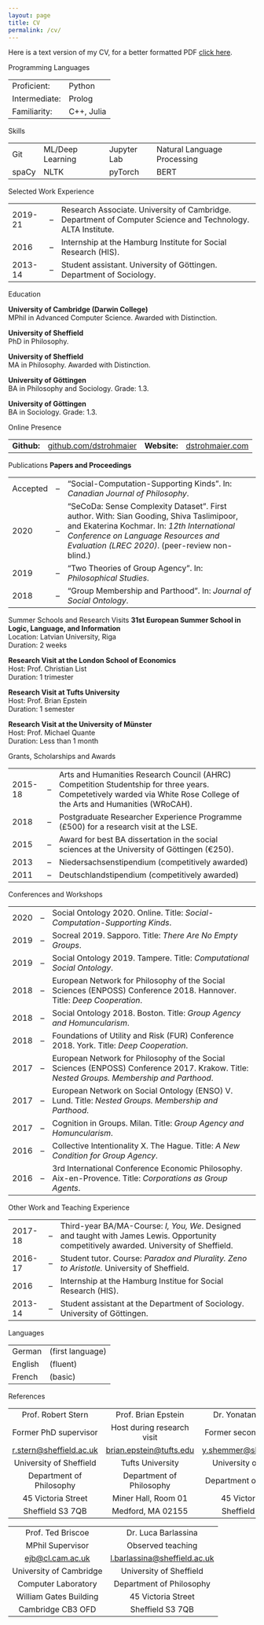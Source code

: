 ```yaml
---
layout: page
title: CV
permalink: /cv/
---
```



Here is a text version of my CV, for a better formatted PDF [click here](/assets/pdf/cv_strohmaier.pdf).


<p><span>Programming Languages</span></p>
<table>
<tbody>
<tr class="odd">
<td style="text-align: left;">Proficient:</td>
<td style="text-align: left;">Python</td>
</tr>
<tr class="even">
<td style="text-align: left;">Intermediate:</td>
<td style="text-align: left;">Prolog</td>
</tr>
<tr class="odd">
<td style="text-align: left;">Familiarity:</td>
<td style="text-align: left;">C++, Julia</td>
</tr>
</tbody>
</table>
<p><span>Skills</span></p>
<table>
<tbody>
<tr class="odd">
<td style="text-align: left;">Git</td>
<td style="text-align: left;">ML/Deep Learning</td>
<td style="text-align: left;">Jupyter Lab</td>
<td style="text-align: left;">Natural Language Processing</td>
<td style="text-align: left;"></td>
</tr>
<tr class="even">
<td style="text-align: left;">spaCy</td>
<td style="text-align: left;">NLTK</td>
<td style="text-align: left;">pyTorch</td>
<td style="text-align: left;">BERT</td>
<td style="text-align: left;"></td>
</tr>
</tbody>
</table>
<p><span>Selected Work Experience</span></p>
<table>
<tbody>
<tr class="odd">
<td style="text-align: left;">2019-21</td>
<td style="text-align: center;">–</td>
<td style="text-align: left;">Research Associate. University of Cambridge. Department of Computer Science and Technology. ALTA Institute.</td>
</tr>
<tr class="even">
<td style="text-align: left;">2016</td>
<td style="text-align: center;">–</td>
<td style="text-align: left;">Internship at the Hamburg Institute for Social Research (HIS).</td>
</tr>
<tr class="odd">
<td style="text-align: left;">2013-14</td>
<td style="text-align: center;">–</td>
<td style="text-align: left;">Student assistant. University of Göttingen. Department of Sociology.</td>
</tr>
</tbody>
</table>
<p><span>Education</span></p>
<p><span><strong>University of Cambridge (Darwin College)</strong></span><br />
MPhil in Advanced Computer Science. Awarded with Distinction.</p>
<p><span><strong>University of Sheffield</strong></span><br />
PhD in Philosophy.</p>
<p><span><strong>University of Sheffield</strong></span><br />
MA in Philosophy. Awarded with Distinction.</p>
<p><span><strong>University of Göttingen</strong></span><br />
BA in Philosophy and Sociology. Grade: 1.3.</p>
<p><span><strong>University of Göttingen</strong></span><br />
BA in Sociology. Grade: 1.3.</p>
<p><span>Online Presence</span></p>
<table>
<tbody>
<tr class="odd">
<td style="text-align: left;"><strong>Github:</strong></td>
<td style="text-align: left;"><a href="https://github.com/dstrohmaier">github.com/dstrohmaier</a></td>
<td style="text-align: left;"><strong>Website:</strong></td>
<td style="text-align: left;"><a href="https://dstrohmaier.com">dstrohmaier.com</a></td>
</tr>
</tbody>
</table>
<p><span>Publications</span> <span><strong>Papers and Proceedings</strong></span><br />
</p>
<table>
<tbody>
<tr class="odd">
<td style="text-align: left;">Accepted</td>
<td style="text-align: center;">–</td>
<td style="text-align: left;">“Social-Computation-Supporting Kinds”. In: <em>Canadian Journal of Philosophy</em>.</td>
</tr>
<tr class="even">
<td style="text-align: left;">2020</td>
<td style="text-align: center;">–</td>
<td style="text-align: left;">“SeCoDa: Sense Complexity Dataset”. First author. With: Sian Gooding, Shiva Taslimipoor, and Ekaterina Kochmar. In: <em>12th International Conference on Language Resources and Evaluation (LREC 2020)</em>. (peer-review non-blind.)</td>
</tr>
<tr class="odd">
<td style="text-align: left;">2019</td>
<td style="text-align: center;">–</td>
<td style="text-align: left;">“Two Theories of Group Agency”. In: <em>Philosophical Studies</em>.</td>
</tr>
<tr class="even">
<td style="text-align: left;">2018</td>
<td style="text-align: center;">–</td>
<td style="text-align: left;">“Group Membership and Parthood”. In: <em>Journal of Social Ontology</em>.</td>
</tr>
</tbody>
</table>
<p><span>Summer Schools and Research Visits</span> <span><strong>31st European Summer School in Logic, Language, and Information</strong></span><br />
Location: Latvian University, Riga<br />
Duration: 2 weeks</p>
<p><span><strong>Research Visit at the London School of Economics</strong></span><br />
Host: Prof. Christian List<br />
Duration: 1 trimester</p>
<p><span><strong>Research Visit at Tufts University</strong></span><br />
Host: Prof. Brian Epstein<br />
Duration: 1 semester</p>
<p><span><strong>Research Visit at the University of Münster</strong></span><br />
Host: Prof. Michael Quante<br />
Duration: Less than 1 month</p>
<p><span>Grants, Scholarships and Awards</span></p>
<table>
<tbody>
<tr class="odd">
<td style="text-align: left;">2015-18</td>
<td style="text-align: center;">–</td>
<td style="text-align: left;">Arts and Humanities Research Council (AHRC) Competition Studentship for three years. Competetively warded via White Rose College of the Arts and Humanities (WRoCAH).</td>
</tr>
<tr class="even">
<td style="text-align: left;">2018</td>
<td style="text-align: center;">–</td>
<td style="text-align: left;">Postgraduate Researcher Experience Programme (£500) for a research visit at the LSE.</td>
</tr>
<tr class="odd">
<td style="text-align: left;">2015</td>
<td style="text-align: center;">–</td>
<td style="text-align: left;">Award for best BA dissertation in the social sciences at the University of Göttingen (€<span>250</span>).</td>
</tr>
<tr class="even">
<td style="text-align: left;">2013</td>
<td style="text-align: center;">–</td>
<td style="text-align: left;">Niedersachsenstipendium (competitively awarded)</td>
</tr>
<tr class="odd">
<td style="text-align: left;">2011</td>
<td style="text-align: center;">–</td>
<td style="text-align: left;">Deutschlandstipendium (competitively awarded)</td>
</tr>
</tbody>
</table>
<p><span>Conferences and Workshops</span></p>
<table>
<tbody>
<tr class="odd">
<td style="text-align: left;">2020</td>
<td style="text-align: center;">–</td>
<td style="text-align: left;">Social Ontology 2020. Online. Title: <em>Social-Computation-Supporting Kinds</em>.</td>
</tr>
<tr class="even">
<td style="text-align: left;">2019</td>
<td style="text-align: center;">–</td>
<td style="text-align: left;">Socreal 2019. Sapporo. Title: <em>There Are No Empty Groups</em>.</td>
</tr>
<tr class="odd">
<td style="text-align: left;">2019</td>
<td style="text-align: center;">–</td>
<td style="text-align: left;">Social Ontology 2019. Tampere. Title: <em>Computational Social Ontology</em>.</td>
</tr>
<tr class="even">
<td style="text-align: left;">2018</td>
<td style="text-align: center;">–</td>
<td style="text-align: left;">European Network for Philosophy of the Social Sciences (ENPOSS) Conference 2018. Hannover. Title: <em>Deep Cooperation</em>.</td>
</tr>
<tr class="odd">
<td style="text-align: left;">2018</td>
<td style="text-align: center;">–</td>
<td style="text-align: left;">Social Ontology 2018. Boston. Title: <em>Group Agency and Homuncularism</em>.</td>
</tr>
<tr class="even">
<td style="text-align: left;">2018</td>
<td style="text-align: center;">–</td>
<td style="text-align: left;">Foundations of Utility and Risk (FUR) Conference 2018. York. Title: <em>Deep Cooperation</em>.</td>
</tr>
<tr class="odd">
<td style="text-align: left;">2017</td>
<td style="text-align: center;">–</td>
<td style="text-align: left;">European Network for Philosophy of the Social Sciences (ENPOSS) Conference 2017. Krakow. Title: <em>Nested Groups. Membership and Parthood</em>.</td>
</tr>
<tr class="even">
<td style="text-align: left;">2017</td>
<td style="text-align: center;">–</td>
<td style="text-align: left;">European Network on Social Ontology (ENSO) V. Lund. Title: <em>Nested Groups. Membership and Parthood</em>.</td>
</tr>
<tr class="odd">
<td style="text-align: left;">2017</td>
<td style="text-align: center;">–</td>
<td style="text-align: left;">Cognition in Groups. Milan. Title: <em>Group Agency and Homuncularism</em>.</td>
</tr>
<tr class="even">
<td style="text-align: left;">2016</td>
<td style="text-align: center;">–</td>
<td style="text-align: left;">Collective Intentionality X. The Hague. Title: <em>A New Condition for Group Agency</em>.</td>
</tr>
<tr class="odd">
<td style="text-align: left;">2016</td>
<td style="text-align: center;">–</td>
<td style="text-align: left;">3rd International Conference Economic Philosophy. Aix-en-Provence. Title: <em>Corporations as Group Agents</em>.</td>
</tr>
</tbody>
</table>
<p><span>Other Work and Teaching Experience</span></p>
<table>
<tbody>
<tr class="odd">
<td style="text-align: left;">2017-18</td>
<td style="text-align: center;">–</td>
<td style="text-align: left;">Third-year BA/MA-Course: <em>I, You, We</em>. Designed and taught with James Lewis. Opportunity competitively awarded. University of Sheffield.</td>
</tr>
<tr class="even">
<td style="text-align: left;">2016-17</td>
<td style="text-align: center;">–</td>
<td style="text-align: left;">Student tutor. Course: <em>Paradox and Plurality. Zeno to Aristotle.</em> University of Sheffield.</td>
</tr>
<tr class="odd">
<td style="text-align: left;">2016</td>
<td style="text-align: center;">–</td>
<td style="text-align: left;">Internship at the Hamburg Institue for Social Research (HIS).</td>
</tr>
<tr class="even">
<td style="text-align: left;">2013-14</td>
<td style="text-align: center;">–</td>
<td style="text-align: left;">Student assistant at the Department of Sociology. University of Göttingen.</td>
</tr>
</tbody>
</table>
<p><span>Languages</span></p>
<table>
<tbody>
<tr class="odd">
<td style="text-align: left;">German</td>
<td style="text-align: left;">(first language)</td>
</tr>
<tr class="even">
<td style="text-align: left;">English</td>
<td style="text-align: left;">(fluent)</td>
</tr>
<tr class="odd">
<td style="text-align: left;">French</td>
<td style="text-align: left;">(basic)</td>
</tr>
</tbody>
</table>
<p><span>References</span></p>
<table>
<tbody>
<tr class="odd">
<td style="text-align: center;">Prof. Robert Stern</td>
<td style="text-align: center;">Prof. Brian Epstein</td>
<td style="text-align: center;">Dr. Yonatan Shemmer</td>
</tr>
<tr class="even">
<td style="text-align: center;">Former PhD supervisor</td>
<td style="text-align: center;">Host during research visit</td>
<td style="text-align: center;">Former second supervisor</td>
</tr>
<tr class="odd">
<td style="text-align: center;"><a href="mailto:r.stern@sheffield.ac.uk">r.stern@sheffield.ac.uk</a></td>
<td style="text-align: center;"><a href="mailto:brian.epstein@tufts.edu">brian.epstein@tufts.edu</a></td>
<td style="text-align: center;"><a href="mailto:y.shemmer@sheffield.ac.uk">y.shemmer@sheffield.ac.uk</a></td>
</tr>
<tr class="even">
<td style="text-align: center;">University of Sheffield</td>
<td style="text-align: center;">Tufts University</td>
<td style="text-align: center;">University of Sheffield</td>
</tr>
<tr class="odd">
<td style="text-align: center;">Department of Philosophy</td>
<td style="text-align: center;">Department of Philosophy</td>
<td style="text-align: center;">Department of Philosophy</td>
</tr>
<tr class="even">
<td style="text-align: center;">45 Victoria Street</td>
<td style="text-align: center;">Miner Hall, Room 01</td>
<td style="text-align: center;">45 Victoria Street</td>
</tr>
<tr class="odd">
<td style="text-align: center;">Sheffield S3 7QB</td>
<td style="text-align: center;">Medford, MA 02155</td>
<td style="text-align: center;">Sheffield S3 7QB</td>
</tr>
</tbody>
</table>
<table>
<tbody>
<tr class="odd">
<td style="text-align: center;">Prof. Ted Briscoe</td>
<td style="text-align: center;">Dr. Luca Barlassina</td>
</tr>
<tr class="even">
<td style="text-align: center;">MPhil Supervisor</td>
<td style="text-align: center;">Observed teaching</td>
</tr>
<tr class="odd">
<td style="text-align: center;"><a href="mailto:ejb@cl.cam.ac.uk">ejb@cl.cam.ac.uk</a></td>
<td style="text-align: center;"><a href="mailto:l.barlassina@sheffield.ac.uk">l.barlassina@sheffield.ac.uk</a></td>
</tr>
<tr class="even">
<td style="text-align: center;">University of Cambridge</td>
<td style="text-align: center;">University of Sheffield</td>
</tr>
<tr class="odd">
<td style="text-align: center;">Computer Laboratory</td>
<td style="text-align: center;">Department of Philosophy</td>
</tr>
<tr class="even">
<td style="text-align: center;">William Gates Building</td>
<td style="text-align: center;">45 Victoria Street</td>
</tr>
<tr class="odd">
<td style="text-align: center;">Cambridge CB3 OFD</td>
<td style="text-align: center;">Sheffield S3 7QB</td>
</tr>
</tbody>
</table>
